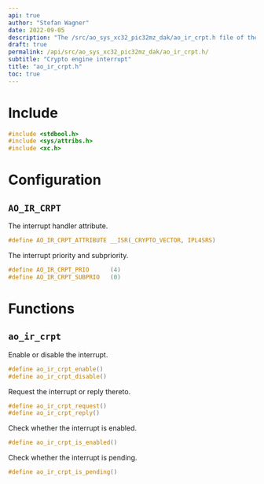 ```yaml
---
api: true
author: "Stefan Wagner"
date: 2022-09-05
description: "The /src/ao_sys_xc32_pic32mz_dak/ao_ir_crpt.h file of the ao real-time operating system."
draft: true
permalink: /api/src/ao_sys_xc32_pic32mz_dak/ao_ir_crpt.h/
subtitle: "Crypto engine interrupt"
title: "ao_ir_crpt.h"
toc: true
---
```


# Include

```c
#include <stdbool.h>
#include <sys/attribs.h>
#include <xc.h>
```

# Configuration

## `AO_IR_CRPT`

The interrupt handler attribute.

```c
#define AO_IR_CRPT_ATTRIBUTE __ISR(_CRYPTO_VECTOR, IPL4SRS)
```

The interrupt priority and subpriority.

```c
#define AO_IR_CRPT_PRIO      (4)
#define AO_IR_CRPT_SUBPRIO   (0)
```

# Functions

## `ao_ir_crpt`

Enable or disable the interrupt.

```c
#define ao_ir_crpt_enable()
#define ao_ir_crpt_disable()
```

Request the interrupt or reply thereto.

```c
#define ao_ir_crpt_request()
#define ao_ir_crpt_reply()
```

Check whether the interrupt is enabled.

```c
#define ao_ir_crpt_is_enabled()
```

Check whether the interrupt is pending.

```c
#define ao_ir_crpt_is_pending()
```
